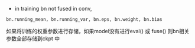 * in training
bn not fused in conv,
```
bn.running_mean, bn.running_var, bn.eps, bn.weight, bn.bias
```

如果将训练的权重参数进行存储，如果model没有进行eval() 或  fuse()   则bn相关参数全部存储到ckpt 中  
